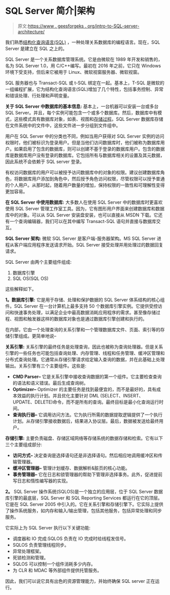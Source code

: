 # SQL Server 简介|架构

> 原文:[https://www . geesforgeks . org/intro-to-SQL-server-architecture/](https://www.geeksforgeeks.org/intro-to-sql-server-architecture/)

我们熟悉[结构化查询语言(SQL)](https://www.geeksforgeeks.org/structured-query-language/) ，一种处理关系数据库的编程语言。现在，SQL Server 是建立在 SQL 之上的。

SQL Server 是一个关系数据库管理系统。它是由微软在 1989 年开发和销售的，名为 SQL Server 1.0，用 C/C++编写。最初在 2016 年之前，它只在 Windows 环境下受支持，但后来它被用于 Linux、微软视窗服务器、微软视窗。

SQL 服务器也与 Transact-SQL 或 t-SQL 绑定在一起。基本上，T-SQL 是微软的一组编程扩展，它为结构化查询语言(SQL)增加了几个特性，包括事务控制、异常和错误处理、行处理和声明变量。

**关于 SQL Server 中数据库的基本信息:**
基本上，一台机器可以安装一台或多台 SQL Server。并且，每个实例可能包含一个或多个数据库。然后，数据库中有模式，这些模式具有数据库对象，如表、视图和[存储过程](https://www.geeksforgeeks.org/what-is-stored-procedures-in-sql/)。SQL Server 数据库存储在文件系统中的文件中，这些文件进一步分组到文件组中。

用户在 SQL Server 中的分类也不同，例如当用户获得对 SQL Server 实例的访问权限时，他们被标识为登录用户。但是当他们访问数据库时，他们被称为数据库用户。如果启用了包含的数据库，则可以创建不基于登录的数据库用户。包含的数据库是数据库用户没有登录的数据库。它包括所有与数据库相关的设置及其元数据，因此系统不会依赖于 SQL server 登录。

有权访问数据库的用户可以被授予访问数据库中的对象的权限。建议创建数据库角色，将数据库用户添加到角色中，然后授予角色访问权限，尽管权限可以授予普通的个人用户。从那时起，随着用户数量的增加，保持权限的一致性和可理解性变得更加容易。

**在 SQL Server 中使用数据库:**
大多数人在使用 SQL Server 中的数据库时更喜欢使用 SQL Server 管理工作室工具。因为，它有图形用户界面来创建数据库和数据库中的对象。可以从 SQL Server 安装盘安装，也可以直接从 MSDN 下载。它还有一个查询编辑器，我们可以在其中编写 Transact-SQL 语句并直接与数据库交互。

**SQL Server 架构:**
微软 SQL Server 是客户端-服务器架构。MS SQL Server 进程从客户端应用程序发送请求开始。SQL Server 接受处理并用处理过的数据回复请求。

SQL Server 由两个主要组件组成:

1.  数据库引擎
2.  SQL OS(SQL OS)

这些解释如下。

**1。数据库引擎:**
它是用于存储、处理和保护数据的 SQL Server 体系结构的核心组件。SQL Server 在一台计算机上最多支持 50 个数据库引擎实例。它提供受控访问和快速事务处理，以满足企业中最高数据消耗应用程序的需求。甚至像存储过程、视图和触发器这样的数据库对象也是通过数据库引擎创建和执行的。

在内部，它由一个处理查询的关系引擎和一个管理数据库文件、页面、索引等的存储引擎组成。更简单地说–

**关系引擎:**
关系引擎的最终任务是处理查询，因此也被称为查询处理器。但是关系引擎的一些任务也可能包括查询处理、内存管理、线程和任务管理、缓冲区管理和分布式查询处理。它通常从存储引擎请求给定输入查询的数据，并在此基础上处理输出。关系引擎有三个主要组件。这些是:

*   **CMD Parser–**
    它是关系引擎中接收查询数据的第一个组件。它主要检查查询的语法和语义错误。最后生成查询树。
*   **Optimizer–**
    Optimizer 的主要任务是找到最便宜的，而不是最好的，具有成本效益的执行计划。并且优化主要针对 DML (SELECT、INSERT、UPDATE、DELETE)命令，而不是所有的查询。最终目标是最小化查询运行时间。
*   **查询执行器–**
    它调用访问方法。它为执行所需的数据提取逻辑提供了一个执行计划。从存储引擎接收数据后，结果进入协议层。最后，数据被发送给最终用户。

**存储引擎:**
主要负责磁盘、存储区域网络等存储系统的数据存储和检索。它有以下三个主要组成部分:

*   **访问方式–**
    决定查询是选择语句还是非选择语句。然后相应地调用缓冲区和传输管理器。
*   **缓冲区管理器–**
    管理计划缓存、数据解析&脏页的核心功能。
*   **事务管理器–**
    它在日志和锁管理器的帮助下管理非选择事务。此外，促进提前写日志和惰性编写器的实现。

**2。**
SQL Server 操作系统(SQLOS)是一个独立的应用层，位于 SQL Server 数据库引擎的最底层，SQL Server 和 SQL Reporting Services 都运行在它的顶层。它是在 SQL Server 2005 中引入的。它在关系引擎和存储引擎下。它实际上提供了操作系统服务，如内存和输入/输出管理，包括其他服务，包括异常处理和同步服务。

它实际上为 SQL Server 执行以下关键功能:

*   调度器和 IO 完成:SQLOS 负责在 IO 完成时给线程发信号。
*   SQLOS 负责管理线程同步。
*   异常处理框架。
*   死锁检测和管理。
*   SQLOS 可以控制一个组件消耗多少内存。
*   为 CLR 和 MDAC 等外部组件提供托管服务。

因此，我们可以说它具有出色的资源管理能力，并始终确保 SQL server 正在运行。